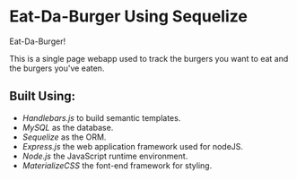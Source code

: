 # Eat-Da-Burger Using Sequelize 
Eat-Da-Burger! 

This is a single page webapp used to track the burgers you want to eat and the burgers you've eaten. 

## Built Using: 

  * _Handlebars.js_ to build semantic templates.
  * _MySQL_ as the database. 
  * _Sequelize_ as the ORM.
  * _Express.js_ the web application framework used for nodeJS.
  * _Node.js_ the JavaScript runtime environment.
  * _MaterializeCSS_ the font-end framework for styling.
